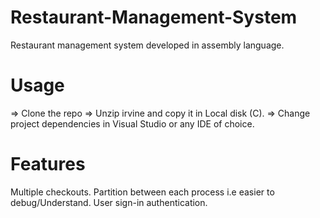 # Restaurant-Management-System
Restaurant management system developed in assembly language.

# Usage
=> Clone the repo
=> Unzip irvine and copy it in Local disk (C).
=> Change project dependencies in Visual Studio or any IDE of choice.

# Features
Multiple checkouts.
Partition between each process i.e easier to debug/Understand.
User sign-in authentication.
